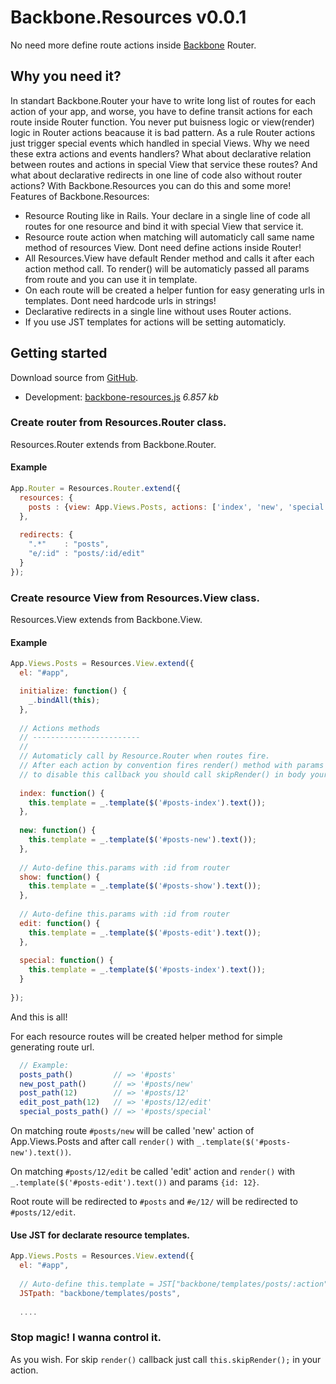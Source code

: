 # Backbone.Resources v0.0.1

No need more define route actions inside [Backbone](http://documentcloud.github.com/backbone) Router.

## Why you need it?

In standart Backbone.Router your have to write long list of routes for each action of your app, and worse, you have to define transit actions for each route inside Router function. You never put buisness logic or view(render) logic in Router actions beacause it is bad pattern. As a rule Router actions just trigger special events which handled in special Views. Why we need these extra actions and events handlers? What about declarative relation between routes and actions in special View that service these routes? And what about declarative redirects in one line of code also without router actions? With Backbone.Resources you can do this and some more!
Features of Backbone.Resources:

* Resource Routing like in Rails. Your declare in a single line of code all routes for one resource and bind it with special View that service it.
* Resource route action when matching will automaticly call same name method of resources View. Dont need define actions inside Router!
* All Resources.View have default Render method and calls it after each action method call. To render() will be automaticly passed all params from route and you can use it in template.
* On each route will be created a helper funtion for easy generating urls in templates. Dont need hardcode urls in strings!
* Declarative redirects in a single line without uses Router actions.
* If you use JST templates for actions will be setting automaticly.

## Getting started

Download source from [GitHub](https://github.com/Iverson/backbone-resources).

* Development: [backbone-resources.js](https://raw.github.com/Iverson/backbone-resources/master/backbone-resources.js) *6.857 kb*

### Create router from Resources.Router class.

Resources.Router extends from Backbone.Router.

#### Example

```js
App.Router = Resources.Router.extend({
  resources: {
    posts : {view: App.Views.Posts, actions: ['index', 'new', 'special'], item_actions: ['show', 'edit']}
  },
  
  redirects: {
    ".*"    : "posts",
    "e/:id" : "posts/:id/edit"
  }
});
```

### Create resource View from Resources.View class.

Resources.View extends from Backbone.View.

#### Example

```js
App.Views.Posts = Resources.View.extend({
  el: "#app",

  initialize: function() {
    _.bindAll(this);
  },
  
  // Actions methods
  // ------------------------
  //
  // Automaticly call by Resource.Router when routes fire.
  // After each action by convention fires render() method with params from router (:id) and with template from this.template
  // to disable this callback you should call skipRender() in body your action and if you want call render() by yourself, template would by also send automaticly.
  
  index: function() {
    this.template = _.template($('#posts-index').text());
  },
  
  new: function() {
    this.template = _.template($('#posts-new').text());
  },
  
  // Auto-define this.params with :id from router
  show: function() {
    this.template = _.template($('#posts-show').text());
  },
  
  // Auto-define this.params with :id from router
  edit: function() {
    this.template = _.template($('#posts-edit').text());
  },
  
  special: function() {
    this.template = _.template($('#posts-index').text());
  }
    
});
```

And this is all!

For each resource routes will be created helper method for simple generating route url.
```js
  // Example:
  posts_path()         // => '#posts'
  new_post_path()      // => '#posts/new'
  post_path(12)        // => '#posts/12'
  edit_post_path(12)   // => '#posts/12/edit'
  special_posts_path() // => '#posts/special'
```

On matching route `#posts/new` will be called 'new' action of App.Views.Posts and after call `render()` with `_.template($('#posts-new').text())`.

On matching `#posts/12/edit` be called 'edit' action and `render()` with `_.template($('#posts-edit').text())` and params `{id: 12}`.

Root route will be redirected to `#posts` and `#e/12/` will be redirected to `#posts/12/edit`.

#### Use JST for declarate resource templates.

```js
App.Views.Posts = Resources.View.extend({
  el: "#app",
  
  // Auto-define this.template = JST["backbone/templates/posts/:action"] in each action and use it in render.
  JSTpath: "backbone/templates/posts",
  
  ....
```

### Stop magic! I wanna control it.

As you wish. For skip `render()` callback just call `this.skipRender();` in your action.